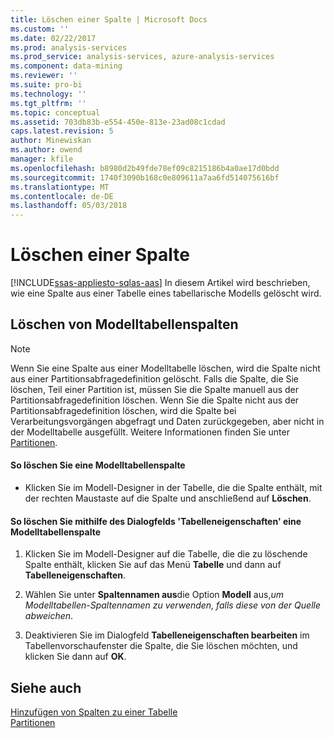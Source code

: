 ```yaml
---
title: Löschen einer Spalte | Microsoft Docs
ms.custom: ''
ms.date: 02/22/2017
ms.prod: analysis-services
ms.prod_service: analysis-services, azure-analysis-services
ms.component: data-mining
ms.reviewer: ''
ms.suite: pro-bi
ms.technology: ''
ms.tgt_pltfrm: ''
ms.topic: conceptual
ms.assetid: 703db83b-e554-450e-813e-23ad08c1cdad
caps.latest.revision: 5
author: Minewiskan
ms.author: owend
manager: kfile
ms.openlocfilehash: b8980d2b49fde78ef09c8215186b4a0ae17d0bdd
ms.sourcegitcommit: 1740f3090b168c0e809611a7aa6fd514075616bf
ms.translationtype: MT
ms.contentlocale: de-DE
ms.lasthandoff: 05/03/2018
---
```

# <a name="delete-a-column"></a>Löschen einer Spalte 
[!INCLUDE[ssas-appliesto-sqlas-aas](../../includes/ssas-appliesto-sqlas-aas.md)]
  In diesem Artikel wird beschrieben, wie eine Spalte aus einer Tabelle eines tabellarische Modells gelöscht wird.  
  
## <a name="delete-a-model-table-column"></a>Löschen von Modelltabellenspalten  
  
> [!NOTE]  
>  Wenn Sie eine Spalte aus einer Modelltabelle löschen, wird die Spalte nicht aus einer Partitionsabfragedefinition gelöscht. Falls die Spalte, die Sie löschen, Teil einer Partition ist, müssen Sie die Spalte manuell aus der Partitionsabfragedefinition löschen. Wenn Sie die Spalte nicht aus der Partitionsabfragedefinition löschen, wird die Spalte bei Verarbeitungsvorgängen abgefragt und Daten zurückgegeben, aber nicht in der Modelltabelle ausgefüllt. Weitere Informationen finden Sie unter [Partitionen](../../analysis-services/tabular-models/partitions-ssas-tabular.md).  
  
#### <a name="to-delete-a-model-table-column"></a>So löschen Sie eine Modelltabellenspalte  
  
-   Klicken Sie im Modell-Designer in der Tabelle, die die Spalte enthält, mit der rechten Maustaste auf die Spalte und anschließend auf **Löschen**.  
  
#### <a name="to-delete-a-model-table-column-by-using-the-table-properties-dialog-box"></a>So löschen Sie mithilfe des Dialogfelds 'Tabelleneigenschaften' eine Modelltabellenspalte  
  
1.  Klicken Sie im Modell-Designer auf die Tabelle, die die zu löschende Spalte enthält, klicken Sie auf das Menü **Tabelle** und dann auf  **Tabelleneigenschaften**.  
  
2.  Wählen Sie unter **Spaltennamen aus**die Option **Modell** aus,*um Modelltabellen-Spaltennamen zu verwenden, falls diese von der Quelle abweichen*.  
  
3.  Deaktivieren Sie im Dialogfeld **Tabelleneigenschaften bearbeiten** im Tabellenvorschaufenster die Spalte, die Sie löschen möchten, und klicken Sie dann auf **OK**.  
  
## <a name="see-also"></a>Siehe auch  
 [Hinzufügen von Spalten zu einer Tabelle](../../analysis-services/tabular-models/add-columns-to-a-table-ssas-tabular.md)   
 [Partitionen](../../analysis-services/tabular-models/partitions-ssas-tabular.md)  
  
  
